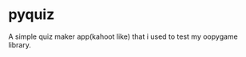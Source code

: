 # pyquiz
A simple quiz maker app(kahoot like) that i used to test my oopygame library.
[](images/screenshot.png)

